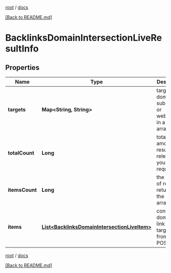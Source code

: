 [root](./../ "root") / [docs](./ "docs")

[[Back to README.md]](./../README.md "[Back to README.md]")

# BacklinksDomainIntersectionLiveResultInfo

## Properties

| Name | Type | Description | Notes |
|------------ | ------------- | ------------- | -------------|
|**targets** | **Map&lt;String, String&gt;** | target domains, subdomains or webpages in a POST array |  [optional] |
|**totalCount** | **Long** | total amount of results relevant to your request |  [optional] |
|**itemsCount** | **Long** | the number of results returned in the items array |  [optional] |
|**items** | [**List&lt;BacklinksDomainIntersectionLiveItem&gt;**](BacklinksDomainIntersectionLiveItem.md) | contains domain that link to all targets from the POST array |  [optional] |

[root](./../ "root") / [docs](./ "docs")

[[Back to README.md]](./../README.md "[Back to README.md]")